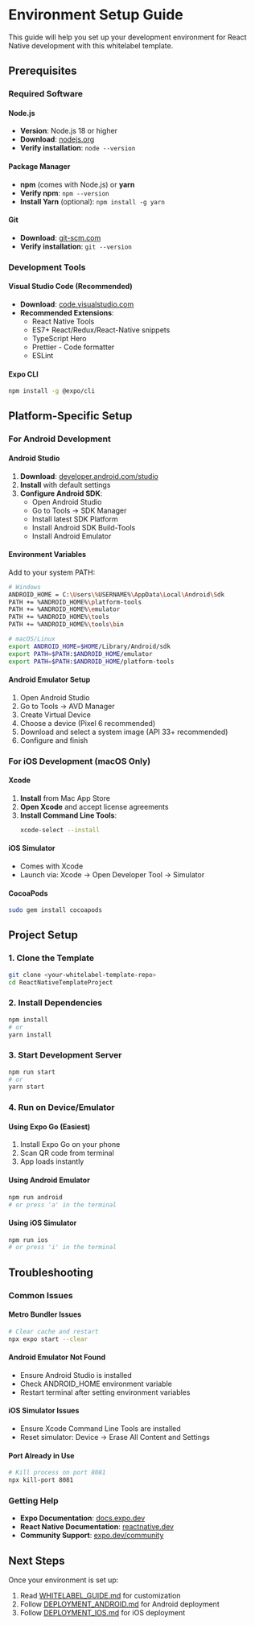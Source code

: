 # Environment Setup Guide

This guide will help you set up your development environment for React Native development with this whitelabel template.

## Prerequisites

### Required Software

#### Node.js
- **Version**: Node.js 18 or higher
- **Download**: [nodejs.org](https://nodejs.org/)
- **Verify installation**: `node --version`

#### Package Manager
- **npm** (comes with Node.js) or **yarn**
- **Verify npm**: `npm --version`
- **Install Yarn** (optional): `npm install -g yarn`

#### Git
- **Download**: [git-scm.com](https://git-scm.com/)
- **Verify installation**: `git --version`

### Development Tools

#### Visual Studio Code (Recommended)
- **Download**: [code.visualstudio.com](https://code.visualstudio.com/)
- **Recommended Extensions**:
  - React Native Tools
  - ES7+ React/Redux/React-Native snippets
  - TypeScript Hero
  - Prettier - Code formatter
  - ESLint

#### Expo CLI
```bash
npm install -g @expo/cli
```

## Platform-Specific Setup

### For Android Development

#### Android Studio
1. **Download**: [developer.android.com/studio](https://developer.android.com/studio)
2. **Install** with default settings
3. **Configure Android SDK**:
   - Open Android Studio
   - Go to Tools → SDK Manager
   - Install latest SDK Platform
   - Install Android SDK Build-Tools
   - Install Android Emulator

#### Environment Variables
Add to your system PATH:
```bash
# Windows
ANDROID_HOME = C:\Users\%USERNAME%\AppData\Local\Android\Sdk
PATH += %ANDROID_HOME%\platform-tools
PATH += %ANDROID_HOME%\emulator
PATH += %ANDROID_HOME%\tools
PATH += %ANDROID_HOME%\tools\bin

# macOS/Linux
export ANDROID_HOME=$HOME/Library/Android/sdk
export PATH=$PATH:$ANDROID_HOME/emulator
export PATH=$PATH:$ANDROID_HOME/platform-tools
```

#### Android Emulator Setup
1. Open Android Studio
2. Go to Tools → AVD Manager
3. Create Virtual Device
4. Choose a device (Pixel 6 recommended)
5. Download and select a system image (API 33+ recommended)
6. Configure and finish

### For iOS Development (macOS Only)

#### Xcode
1. **Install** from Mac App Store
2. **Open Xcode** and accept license agreements
3. **Install Command Line Tools**:
   ```bash
   xcode-select --install
   ```

#### iOS Simulator
- Comes with Xcode
- Launch via: Xcode → Open Developer Tool → Simulator

#### CocoaPods
```bash
sudo gem install cocoapods
```

## Project Setup

### 1. Clone the Template
```bash
git clone <your-whitelabel-template-repo>
cd ReactNativeTemplateProject
```

### 2. Install Dependencies
```bash
npm install
# or
yarn install
```

### 3. Start Development Server
```bash
npm run start
# or
yarn start
```

### 4. Run on Device/Emulator

#### Using Expo Go (Easiest)
1. Install Expo Go on your phone
2. Scan QR code from terminal
3. App loads instantly

#### Using Android Emulator
```bash
npm run android
# or press 'a' in the terminal
```

#### Using iOS Simulator
```bash
npm run ios
# or press 'i' in the terminal
```

## Troubleshooting

### Common Issues

#### Metro Bundler Issues
```bash
# Clear cache and restart
npx expo start --clear
```

#### Android Emulator Not Found
- Ensure Android Studio is installed
- Check ANDROID_HOME environment variable
- Restart terminal after setting environment variables

#### iOS Simulator Issues
- Ensure Xcode Command Line Tools are installed
- Reset simulator: Device → Erase All Content and Settings

#### Port Already in Use
```bash
# Kill process on port 8081
npx kill-port 8081
```

### Getting Help

- **Expo Documentation**: [docs.expo.dev](https://docs.expo.dev/)
- **React Native Documentation**: [reactnative.dev](https://reactnative.dev/)
- **Community Support**: [expo.dev/community](https://expo.dev/community)

## Next Steps

Once your environment is set up:
1. Read [WHITELABEL_GUIDE.md](./WHITELABEL_GUIDE.md) for customization
2. Follow [DEPLOYMENT_ANDROID.md](./DEPLOYMENT_ANDROID.md) for Android deployment
3. Follow [DEPLOYMENT_IOS.md](./DEPLOYMENT_IOS.md) for iOS deployment

